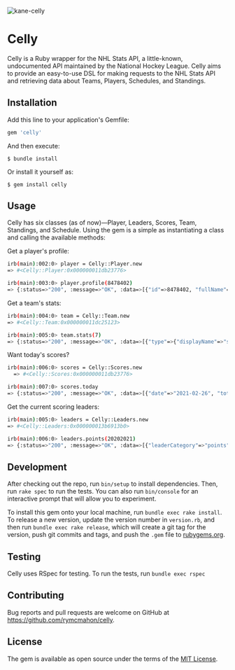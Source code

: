 ![kane-celly](https://user-images.githubusercontent.com/8561395/109370958-90721d00-7870-11eb-9ae5-ee0bd881fc3d.gif)

# Celly

Celly is a Ruby wrapper for the NHL Stats API, a little-known, undocumented API maintained by the National Hockey League. Celly aims to provide an easy-to-use DSL for making requests to the NHL Stats API and retrieving data about Teams, Players, Schedules, and Standings.

## Installation

Add this line to your application's Gemfile:

```bash
gem 'celly'
```

And then execute:

    $ bundle install

Or install it yourself as:

    $ gem install celly

## Usage

Celly has six classes (as of now)—Player, Leaders, Scores, Team, Standings, and Schedule. Using the gem is a simple as instantiating a class and calling the available methods:

Get a player's profile:
```bash
irb(main):002:0> player = Celly::Player.new
=> #<Celly::Player:0x000000011db23776>

irb(main):003:0> player.profile(8478402)
=> {:status=>"200", :message=>"OK", :data=>[{"id"=>8478402, "fullName"=>"Connor McDavid", "link"=>"/api/v1/people/8478402", "firstName"=>"Connor", "lastName"=>"McDavid", "primaryNumber"=>"97", "birthDate"=>"1997-01-13", "currentAge"=>24, "birthCity"=>"Richmond Hill", "birthStateProvince"=>"ON", "birthCountry"=>"CAN", "nationality"=>"CAN", "height"=>"6' 1\"", "weight"=>193, "active"=>true, "alternateCaptain"=>false, "captain"=>true, "rookie"=>false, "shootsCatches"=>"L", "rosterStatus"=>"Y", "currentTeam"=>{"id"=>22, "name"=>"Edmonton Oilers", "link"=>"/api/v1/teams/22"}, "primaryPosition"=>{"code"=>"C", "name"=>"Center", "type"=>"Forward", "abbreviation"=>"C"}}]}
```

Get a team's stats:

```bash
irb(main):004:0> team = Celly::Team.new
=> #<Celly::Team:0x000000011dc25123>

irb(main):005:0> team.stats(7)
=> {:status=>"200", :message=>"OK", :data=>[{"type"=>{"displayName"=>"statsSingleSeason", "gameType"=>{"id"=>"R", "description"=>"Regular season", "postseason"=>false}}, "splits"=>[{"stat"=>{"gamesPlayed"=>15, "wins"=>5, "losses"=>8, "ot"=>2, "pts"=>12, "ptPctg"=>"40.0", "goalsPerGame"=>2.333, "goalsAgainstPerGame"=>3.0, "evGGARatio"=>0.6, "powerPlayPercentage"=>"32.6", "powerPlayGoals"=>16.0, "powerPlayGoalsAgainst"=>8.0, "powerPlayOpportunities"=>49.0, "penaltyKillPercentage"=>"75.8", "shotsPerGame"=>30.0667, "shotsAllowed"=>28.5333, "winScoreFirst"=>0.6, "winOppScoreFirst"=>0.2, "winLeadFirstPer"=>0.667, "winLeadSecondPer"=>1.0, "winOutshootOpp"=>0.429, "winOutshotByOpp"=>0.25, "faceOffsTaken"=>833.0, "faceOffsWon"=>450.0, "faceOffsLost"=>383.0, "faceOffWinPercentage"=>"54.0", "shootingPctg"=>7.8, "savePctg"=>0.895}, "team"=>{"id"=>7, "name"=>"Buffalo Sabres", "link"=>"/api/v1/teams/7"}}]}, {"type"=>{"displayName"=>"regularSeasonStatRankings", "gameType"=>nil}, "splits"=>[{"stat"=>{"wins"=>"30th", "losses"=>"25th", "ot"=>"20th", "pts"=>"30th", "ptPctg"=>"28th", "goalsPerGame"=>"28th", "goalsAgainstPerGame"=>"21st", "evGGARatio"=>"30th", "powerPlayPercentage"=>"4th", "powerPlayGoals"=>"8th", "powerPlayGoalsAgainst"=>"8th", "powerPlayOpportunities"=>"26th", "penaltyKillOpportunities"=>"1st", "penaltyKillPercentage"=>"23rd", "shotsPerGame"=>"16th", "shotsAllowed"=>"8th", "winScoreFirst"=>"30th", "winOppScoreFirst"=>"25th", "winLeadFirstPer"=>"23rd", "winLeadSecondPer"=>"13th", "winOutshootOpp"=>"24th", "winOutshotByOpp"=>"24th", "faceOffsTaken"=>"28th", "faceOffsWon"=>"22nd", "faceOffsLost"=>"2nd", "faceOffWinPercentage"=>"2nd", "savePctRank"=>"24th", "shootingPctRank"=>"26th"}, "team"=>{"id"=>7, "name"=>"Buffalo Sabres", "link"=>"/api/v1/teams/7"}}]}]}
```

Want today's scores?

```bash
irb(main):006:0> scores = Celly::Scores.new
  => #<Celly::Scores:0x000000011db23776>

irb(main):007:0> scores.today
=> {:status=>"200", :message=>"OK", :data=>[{"date"=>"2021-02-26", "totalItems"=>1, "totalEvents"=>0, "totalGames"=>3, "totalMatches"=>0, "games"=>[{"gamePk"=>2020020323, "link"=>"/api/v1/game/2020020323/feed/live", "gameType"=>"R", "season"=>"20202021", "gameDate"=>"2021-02-27T00:00:00Z", "status"=>{"abstractGameState"=>"Live", "codedGameState"=>"3", "detailedState"=>"In Progress", "statusCode"=>"3", "startTimeTBD"=>false}, "teams"=>{"away"=>{"leagueRecord"=>{"wins"=>11, "losses"=>4, "ot"=>2, "type"=>"league"}, "score"=>0, "team"=>{"id"=>6, "name"=>"Boston Bruins", "link"=>"/api/v1/teams/6"}}, "home"=>{"leagueRecord"=>{"wins"=>6, "losses"=>8, "ot"=>3, "type"=>"league"}, "score"=>0, "team"=>{"id"=>3, "name"=>"New York Rangers", "link"=>"/api/v1/teams/3"}}}, "venue"=>{"id"=>5054, "name"=>"Madison Square Garden", "link"=>"/api/v1/venues/5054"}, "content"=>{"link"=>"/api/v1/game/2020020323/content"}}], "events"=>[], "matches"=>[]}]}
```

Get the current scoring leaders:

```bash
irb(main):005:0> leaders = Celly::Leaders.new
=> #<Celly::Leaders:0x000000013b6913b0>

irb(main):006:0> leaders.points(20202021)
=> {:status=>"200", :message=>"OK", :data=>[{"leaderCategory"=>"points", "depth"=>"singleSeason", "playerStatus"=>"allPlayers", "season"=>"2020-2021", "gameType"=>{"id"=>"R", "description"=>"Regular season", "postseason"=>false}, "limitMetadata"=>{"limit"=>5, "offset"=>0, "additionalTies"=>0}, "leaders"=>[{"rank"=>1, "value"=>"40", "team"=>{"id"=>22, "name"=>"Edmonton Oilers", "link"=>"/api/v1/teams/22"}, "person"=>{"id"=>8478402, "fullName"=>"Connor McDavid", "link"=>"/api/v1/people/8478402"}}, {"rank"=>2, "value"=>"34", "team"=>{"id"=>22, "name"=>"Edmonton Oilers", "link"=>"/api/v1/teams/22"}, "person"=>{"id"=>8477934, "fullName"=>"Leon Draisaitl", "link"=>"/api/v1/people/8477934"}}, {"rank"=>3, "value"=>"31", "team"=>{"id"=>10, "name"=>"Toronto Maple Leafs", "link"=>"/api/v1/teams/10"}, "person"=>{"id"=>8479318, "fullName"=>"Auston Matthews", "link"=>"/api/v1/people/8479318"}}, {"rank"=>3, "value"=>"31", "team"=>{"id"=>16, "name"=>"Chicago Blackhawks", "link"=>"/api/v1/teams/16"}, "person"=>{"id"=>8474141, "fullName"=>"Patrick Kane", "link"=>"/api/v1/people/8474141"}}, {"rank"=>5, "value"=>"30", "team"=>{"id"=>10, "name"=>"Toronto Maple Leafs", "link"=>"/api/v1/teams/10"}, "person"=>{"id"=>8478483, "fullName"=>"Mitchell Marner", "link"=>"/api/v1/people/8478483"}}]}]}
```

## Development

After checking out the repo, run `bin/setup` to install dependencies. Then, run `rake spec` to run the tests. You can also run `bin/console` for an interactive prompt that will allow you to experiment.

To install this gem onto your local machine, run `bundle exec rake install`. To release a new version, update the version number in `version.rb`, and then run `bundle exec rake release`, which will create a git tag for the version, push git commits and tags, and push the `.gem` file to [rubygems.org](https://rubygems.org).

## Testing

Celly uses RSpec for testing. To run the tests, run `bundle exec rspec` 

## Contributing

Bug reports and pull requests are welcome on GitHub at https://github.com/rymcmahon/celly.


## License

The gem is available as open source under the terms of the [MIT License](https://opensource.org/licenses/MIT).
